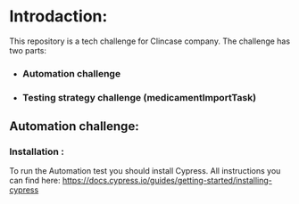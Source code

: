 # Introdaction: 

This repository is a tech challenge for Clincase company.
The challenge has two parts: 

 - ### Automation challenge 
 - ###  Testing strategy challenge (medicamentImportTask)


 ## Automation challenge:

 ### Installation :

To run the Automation test you should install Cypress.
All instructions you can find here: https://docs.cypress.io/guides/getting-started/installing-cypress
